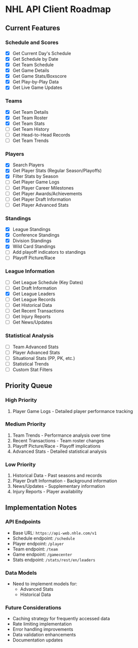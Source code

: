 # NHL API Client Roadmap

## Current Features

### Schedule and Scores
- [x] Get Current Day's Schedule
- [x] Get Schedule by Date
- [x] Get Team Schedule
- [x] Get Game Details
- [x] Get Game Stats/Boxscore
- [x] Get Play-by-Play Data
- [x] Get Live Game Updates

### Teams
- [x] Get Team Details
- [x] Get Team Roster
- [x] Get Team Stats
- [ ] Get Team History
- [ ] Get Head-to-Head Records
- [ ] Get Team Trends

### Players
- [x] Search Players
- [x] Get Player Stats (Regular Season/Playoffs)
- [x] Filter Stats by Season
- [ ] Get Player Game Logs
- [ ] Get Player Career Milestones
- [ ] Get Player Awards/Achievements
- [ ] Get Player Draft Information
- [ ] Get Player Advanced Stats

### Standings
- [x] League Standings
- [x] Conference Standings
- [x] Division Standings
- [x] Wild Card Standings
- [ ] Add playoff indicators to standings
- [ ] Playoff Picture/Race

### League Information
- [ ] Get League Schedule (Key Dates)
- [ ] Get Draft Information
- [x] Get League Leaders
- [ ] Get League Records
- [ ] Get Historical Data
- [ ] Get Recent Transactions
- [ ] Get Injury Reports
- [ ] Get News/Updates

### Statistical Analysis
- [ ] Team Advanced Stats
- [ ] Player Advanced Stats
- [ ] Situational Stats (PP, PK, etc.)
- [ ] Statistical Trends
- [ ] Custom Stat Filters

## Priority Queue

### High Priority
1. Player Game Logs - Detailed player performance tracking

### Medium Priority
1. Team Trends - Performance analysis over time
2. Recent Transactions - Team roster changes
3. Playoff Picture/Race - Playoff implications
4. Advanced Stats - Detailed statistical analysis

### Low Priority
1. Historical Data - Past seasons and records
2. Player Draft Information - Background information
3. News/Updates - Supplementary information
4. Injury Reports - Player availability

## Implementation Notes

### API Endpoints
- Base URL: `https://api-web.nhle.com/v1`
- Schedule endpoint: `/schedule`
- Player endpoint: `/player`
- Team endpoint: `/team`
- Game endpoint: `/gamecenter`
- Stats endpoint: `/stats/rest/en/leaders`

### Data Models
- Need to implement models for:
  - Advanced Stats
  - Historical Data

### Future Considerations
- Caching strategy for frequently accessed data
- Rate limiting implementation
- Error handling improvements
- Data validation enhancements
- Documentation updates 
